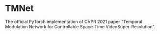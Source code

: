 # TMNet
The official PyTorch implementation of CVPR 2021 paper "Temporal Modulation Network for Controllable Space-Time VideoSuper-Resolution".
